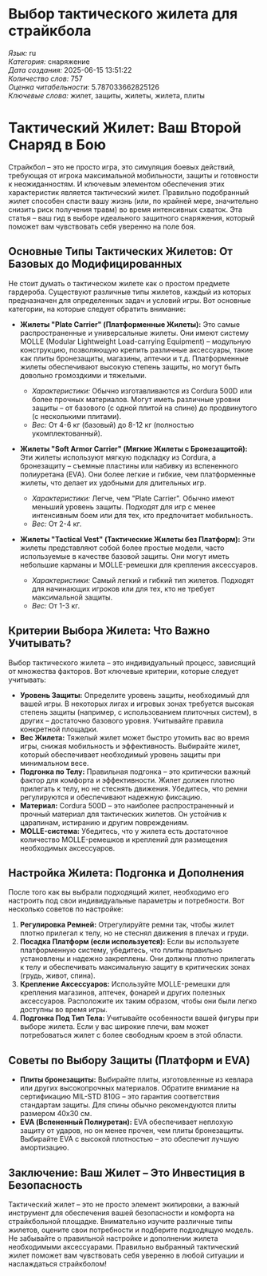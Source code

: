 # Выбор тактического жилета для страйкбола

*Язык:* ru  
*Категория:* снаряжение  
*Дата создания:* 2025-06-15 13:51:22  
*Количество слов:* 757  
*Оценка читабельности:* 5.787033662825126  
*Ключевые слова:* жилет, защиты, жилеты, жилета, плиты

# Тактический Жилет: Ваш Второй Снаряд в Бою

Страйкбол – это не просто игра, это симуляция боевых действий, требующая от игрока максимальной мобильности, защиты и готовности к неожиданностям. И ключевым элементом обеспечения этих характеристик является тактический жилет.  Правильно подобранный жилет способен спасти вашу жизнь (или, по крайней мере, значительно снизить риск получения травм) во время интенсивных схваток. Эта статья – ваш гид в выборе идеального защитного снаряжения, который поможет вам чувствовать себя уверенно на поле боя.

## Основные Типы Тактических Жилетов: От Базовых до Модифицированных

Не стоит думать о тактическом жилете как о простом предмете гардероба. Существуют различные типы жилетов, каждый из которых предназначен для определенных задач и условий игры.  Вот основные категории, на которые следует обратить внимание:

* **Жилеты "Plate Carrier" (Платформенные Жилеты):** Это самые распространенные и универсальные жилеты. Они имеют систему MOLLE (Modular Lightweight Load-carrying Equipment) – модульную конструкцию, позволяющую крепить различные аксессуары, такие как плиты бронезащиты, магазины, аптечки и т.д.  Платформенные жилеты обеспечивают высокую степень защиты, но могут быть довольно громоздкими и тяжелыми.
    * *Характеристики:* Обычно изготавливаются из Cordura 500D или более прочных материалов. Могут иметь различные уровни защиты – от базового (с одной плитой на спине) до продвинутого (с несколькими плитами).
    * *Вес:* От 4-6 кг (базовый) до 8-12 кг (полностью укомплектованный).

* **Жилеты "Soft Armor Carrier" (Мягкие Жилеты с Бронезащитой):** Эти жилеты используют мягкую подкладку из Cordura, а бронезащиту – съемные пластины или набивку из вспененного полиуретана (EVA). Они более легкие и гибкие, чем платформенные жилеты, что делает их удобными для длительных игр.
    * *Характеристики:* Легче, чем "Plate Carrier".  Обычно имеют меньший уровень защиты. Подходят для игр с менее интенсивным боем или для тех, кто предпочитает мобильность.
    * *Вес:* От 2-4 кг.

* **Жилеты "Tactical Vest" (Тактические Жилеты без Платформ):** Эти жилеты представляют собой более простые модели, часто используемые в качестве базовой защиты. Они могут иметь небольшие карманы и MOLLE-ремешки для крепления аксессуаров.
    * *Характеристики:*  Самый легкий и гибкий тип жилетов. Подходят для начинающих игроков или для тех, кто не требует максимальной защиты.
    * *Вес:* От 1-3 кг.

## Критерии Выбора Жилета: Что Важно Учитывать?

Выбор тактического жилета – это индивидуальный процесс, зависящий от множества факторов.  Вот ключевые критерии, которые следует учитывать:

* **Уровень Защиты:** Определите уровень защиты, необходимый для вашей игры. В некоторых лигах и игровых зонах требуется высокая степень защиты (например, с использованием плиточных систем), в других – достаточно базового уровня. Учитывайте правила конкретной площадки.
* **Вес Жилета:** Тяжелый жилет может быстро утомить вас во время игры, снижая мобильность и эффективность.  Выбирайте жилет, который обеспечивает необходимый уровень защиты при минимальном весе.
* **Подгонка по Телу:** Правильная подгонка – это критически важный фактор для комфорта и эффективности. Жилет должен плотно прилегать к телу, но не стеснять движения.  Убедитесь, что ремни регулируются и обеспечивают надежную фиксацию.
* **Материал:** Cordura 500D – это наиболее распространенный и прочный материал для тактических жилетов. Он устойчив к царапинам, истиранию и другим повреждениям.
* **MOLLE-система:** Убедитесь, что у жилета есть достаточное количество MOLLE-ремешков и креплений для размещения необходимых аксессуаров.

## Настройка Жилета: Подгонка и Дополнения

После того как вы выбрали подходящий жилет, необходимо его настроить под свои индивидуальные параметры и потребности. Вот несколько советов по настройке:

1. **Регулировка Ремней:** Отрегулируйте ремни так, чтобы жилет плотно прилегал к телу, но не стеснял движения в плечах и груди.
2. **Посадка Платформ (если используется):** Если вы используете платформенную систему, убедитесь, что плиты правильно установлены и надежно закреплены.  Они должны плотно прилегать к телу и обеспечивать максимальную защиту в критических зонах (грудь, живот, спина).
3. **Крепление Аксессуаров:** Используйте MOLLE-ремешки для крепления магазинов, аптечек, фонарей и других полезных аксессуаров.  Расположите их таким образом, чтобы они были легко доступны во время игры.
4. **Подгонка Под Тип Тела:** Учитывайте особенности вашей фигуры при выборе жилета. Если у вас широкие плечи, вам может потребоваться жилет с более свободным кроем в этой области.

## Советы по Выбору Защиты (Платформ и EVA)

* **Плиты бронезащиты:**  Выбирайте плиты, изготовленные из кевлара или других высокопрочных материалов. Обратите внимание на сертификацию MIL-STD 810G – это гарантия соответствия стандартам защиты. Для спины обычно рекомендуются плиты размером 40x30 см.
* **EVA (Вспененный Полиуретан):** EVA обеспечивает неплохую защиту от ударов, но он менее прочен, чем плиты бронезащиты.  Выбирайте EVA с высокой плотностью – это обеспечит лучшую амортизацию.

## Заключение: Ваш Жилет – Это Инвестиция в Безопасность

Тактический жилет – это не просто элемент экипировки, а важный инструмент для обеспечения вашей безопасности и комфорта на страйкбольной площадке.  Внимательно изучите различные типы жилетов, оцените свои потребности и подберите подходящую модель. Не забывайте о правильной настройке и дополнении жилета необходимыми аксессуарами.  Правильно выбранный тактический жилет поможет вам чувствовать себя уверенно в любой ситуации и наслаждаться страйкболом!
